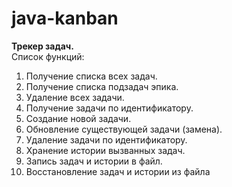 # java-kanban
**Трекер задач.**
<br>
Список функций:
1. Получение списка всех задач.
2. Получение списка подзадач эпика.
3. Удаление всех задачи.
4. Получение задачи по идентификатору.
5. Создание новой задачи.
6. Обновление существующей задачи (замена).
7. Удаление задачи по идентификатору.
8. Хранение истории вызванных задач.
9. Запись задач и истории в файл.
10. Восстановление задач и истории из файла
